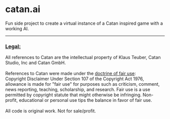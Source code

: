 # catan.ai
Fun side project to create a virtual instance of a Catan inspired game with a working AI.

<hr>

<h3><u>Legal:</u></h3>
All references to Catan are the intellectual property of Klaus Teuber, Catan Studio, Inc and Catan GmbH. 
<br><br>
References to Catan were made under the <u>doctrine of fair use</u>:
<br>
Copyright Disclaimer Under Section 107 of the Copyright Act 1976, allowance is made for "fair use" for purposes such as criticism, comment, news reporting, teaching, scholarship, and research. Fair use is a use permitted by copyright statute that might otherwise be infringing. Non-profit, educational or personal use tips the balance in favor of fair use.
<br><br>
All code is original work. Not for sale/profit.
